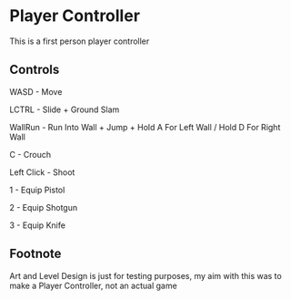 # Player Controller

This is a first person player controller

## Controls
WASD - Move

LCTRL - Slide + Ground Slam

WallRun - Run Into Wall + Jump + Hold A For Left Wall / Hold D For Right Wall

C - Crouch

Left Click - Shoot

1 - Equip Pistol

2 - Equip Shotgun

3 - Equip Knife

## Footnote
Art and Level Design is just for testing purposes, my aim with this was to make a Player Controller, not an actual game